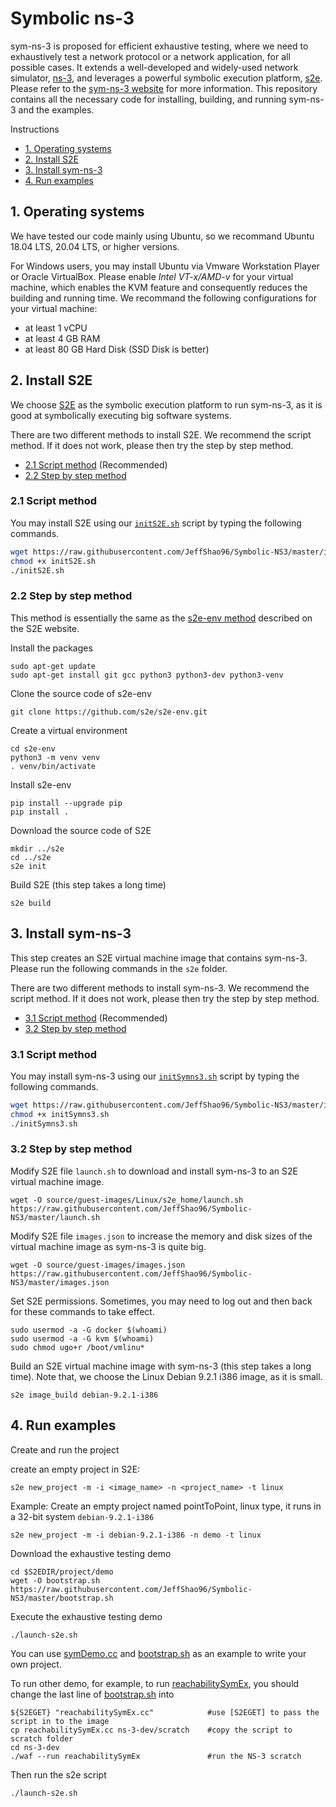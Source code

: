 # Symbolic ns-3

sym-ns-3 is proposed for efficient exhaustive testing, where we need to exhaustively test a network protocol or a network application, for all possible cases. It extends a well-developed and widely-used network simulator, [ns-3](https://www.nsnam.org/), and leverages a powerful symbolic execution platform, [s2e](https://github.com/S2E/s2e). Please refer to the [sym-ns-3 website](https://symbolicns3.github.io) for more information. This repository contains all the necessary code for installing, building, and running sym-ns-3 and the examples. 

Instructions
* [1. Operating systems](#1-operating-systems)
* [2. Install S2E](#2-install-s2e)
* [3. Install sym-ns-3](#3-install-sym-ns-3)
* [4. Run examples](#4-run-examples)

## 1. Operating systems

We have tested our code mainly using Ubuntu, so we recommand Ubuntu 18.04 LTS, 20.04 LTS, or higher versions. 

For Windows users, you may install Ubuntu via Vmware Workstation Player or Oracle VirtualBox. Please enable *Intel VT-x/AMD-v* for your virtual machine, which enables the KVM feature and consequently reduces the building and running time. We recommand the following configurations for your virtual machine:
* at least 1 vCPU
* at least 4 GB RAM
* at least 80 GB Hard Disk (SSD Disk is better)


## 2. Install S2E

We choose [S2E](https://s2e.systems/) as the symbolic execution platform to run sym-ns-3, as it is good at symbolically executing big software systems.

There are two different methods to install S2E. We recommend the script method. If it does not work, please then try the step by step method.
* [2.1 Script method](#21-script-method) (Recommended)
* [2.2 Step by step method](#22-step-by-step-method)

### 2.1 Script method
You may install S2E using our [`initS2E.sh`](./initS2E.sh) script by typing the following commands. 

```bash
wget https://raw.githubusercontent.com/JeffShao96/Symbolic-NS3/master/initS2E.sh
chmod +x initS2E.sh 
./initS2E.sh
```

### 2.2 Step by step method
This method is essentially the same as the [s2e-env method](http://s2e.systems/docs/s2e-env.html#installing-s2e-env) described on the S2E website.

Install the packages

    sudo apt-get update
    sudo apt-get install git gcc python3 python3-dev python3-venv

Clone the source code of s2e-env

    git clone https://github.com/s2e/s2e-env.git

Create a virtual environment

    cd s2e-env
    python3 -m venv venv
    . venv/bin/activate
    
Install s2e-env

    pip install --upgrade pip
    pip install .
    

Download the source code of S2E

    mkdir ../s2e
    cd ../s2e
    s2e init
    
Build S2E (this step takes a long time)

    s2e build
    

## 3. Install sym-ns-3

This step creates an S2E virtual machine image that contains sym-ns-3. Please run the following commands in the `s2e` folder.

There are two different methods to install sym-ns-3. We recommend the script method. If it does not work, please then try the step by step method.
* [3.1 Script method](#31-script-method) (Recommended)
* [3.2 Step by step method](#32-step-by-step-method)

### 3.1 Script method
You may install sym-ns-3 using our [`initSymns3.sh`](./initSymns3.sh) script by typing the following commands. 

```bash
wget https://raw.githubusercontent.com/JeffShao96/Symbolic-NS3/master/initSymns3.sh
chmod +x initSymns3.sh 
./initSymns3.sh
```

### 3.2 Step by step method

Modify S2E file `launch.sh` to download and install sym-ns-3 to an S2E virtual machine image.

    wget -O source/guest-images/Linux/s2e_home/launch.sh https://raw.githubusercontent.com/JeffShao96/Symbolic-NS3/master/launch.sh

Modify S2E file `images.json` to increase the memory and disk sizes of the virtual machine image as sym-ns-3 is quite big.

    wget -O source/guest-images/images.json https://raw.githubusercontent.com/JeffShao96/Symbolic-NS3/master/images.json

Set S2E permissions. Sometimes, you may need to log out and then back for these commands to take effect.

    sudo usermod -a -G docker $(whoami)
    sudo usermod -a -G kvm $(whoami)
    sudo chmod ugo+r /boot/vmlinu*

Build an S2E virtual machine image with sym-ns-3 (this step takes a long time). Note that, we choose the Linux Debian 9.2.1 i386 image, as it is small.

    s2e image_build debian-9.2.1-i386 

    
## 4. Run examples

Create and run the project

create an empty project in S2E:

    s2e new_project -m -i <image_name> -n <project_name> -t linux

Example:
Create an empty project named pointToPoint, linux type, it runs in a 32-bit system `debian-9.2.1-i386`

    s2e new_project -m -i debian-9.2.1-i386 -n demo -t linux
    
Download the exhaustive testing demo
    
    cd $S2EDIR/project/demo
    wget -O bootstrap.sh https://raw.githubusercontent.com/JeffShao96/Symbolic-NS3/master/bootstrap.sh
    
Execute the exhaustive testing demo

    ./launch-s2e.sh
    
You can use [symDemo.cc](./ns-3-dev/scratch/symDemo.cc) and [bootstrap.sh](./bootstrap.sh) as an example to write your own project.

To run other demo, for example, to run [reachabilitySymEx](./ns-3-dev/scratch/reachabilitySymEx.cc), you should change the last line of [bootstrap.sh](./bootstrap.sh) into
    
    ${S2EGET} "reachabilitySymEx.cc"            #use [S2EGET] to pass the script in to the image
    cp reachabilitySymEx.cc ns-3-dev/scratch    #copy the script to scratch folder
    cd ns-3-dev                             
    ./waf --run reachabilitySymEx               #run the NS-3 scratch
    

Then run the s2e script

    ./launch-s2e.sh

